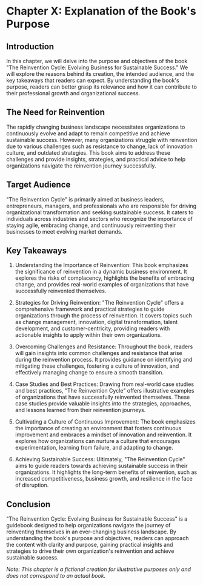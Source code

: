 Chapter X: Explanation of the Book's Purpose
============================================

Introduction
------------

In this chapter, we will delve into the purpose and objectives of the book "The Reinvention Cycle: Evolving Business for Sustainable Success." We will explore the reasons behind its creation, the intended audience, and the key takeaways that readers can expect. By understanding the book's purpose, readers can better grasp its relevance and how it can contribute to their professional growth and organizational success.

The Need for Reinvention
------------------------

The rapidly changing business landscape necessitates organizations to continuously evolve and adapt to remain competitive and achieve sustainable success. However, many organizations struggle with reinvention due to various challenges such as resistance to change, lack of innovation culture, and outdated strategies. This book aims to address these challenges and provide insights, strategies, and practical advice to help organizations navigate the reinvention journey successfully.

Target Audience
---------------

"The Reinvention Cycle" is primarily aimed at business leaders, entrepreneurs, managers, and professionals who are responsible for driving organizational transformation and seeking sustainable success. It caters to individuals across industries and sectors who recognize the importance of staying agile, embracing change, and continuously reinventing their businesses to meet evolving market demands.

Key Takeaways
-------------

1. Understanding the Importance of Reinvention: This book emphasizes the significance of reinvention in a dynamic business environment. It explores the risks of complacency, highlights the benefits of embracing change, and provides real-world examples of organizations that have successfully reinvented themselves.

2. Strategies for Driving Reinvention: "The Reinvention Cycle" offers a comprehensive framework and practical strategies to guide organizations through the process of reinvention. It covers topics such as change management, innovation, digital transformation, talent development, and customer-centricity, providing readers with actionable insights to apply within their own organizations.

3. Overcoming Challenges and Resistance: Throughout the book, readers will gain insights into common challenges and resistance that arise during the reinvention process. It provides guidance on identifying and mitigating these challenges, fostering a culture of innovation, and effectively managing change to ensure a smooth transition.

4. Case Studies and Best Practices: Drawing from real-world case studies and best practices, "The Reinvention Cycle" offers illustrative examples of organizations that have successfully reinvented themselves. These case studies provide valuable insights into the strategies, approaches, and lessons learned from their reinvention journeys.

5. Cultivating a Culture of Continuous Improvement: The book emphasizes the importance of creating an environment that fosters continuous improvement and embraces a mindset of innovation and reinvention. It explores how organizations can nurture a culture that encourages experimentation, learning from failure, and adapting to change.

6. Achieving Sustainable Success: Ultimately, "The Reinvention Cycle" aims to guide readers towards achieving sustainable success in their organizations. It highlights the long-term benefits of reinvention, such as increased competitiveness, business growth, and resilience in the face of disruption.

Conclusion
----------

"The Reinvention Cycle: Evolving Business for Sustainable Success" is a guidebook designed to help organizations navigate the journey of reinventing themselves in an ever-changing business landscape. By understanding the book's purpose and objectives, readers can approach the content with clarity and purpose, gaining practical insights and strategies to drive their own organization's reinvention and achieve sustainable success.

*Note: This chapter is a fictional creation for illustrative purposes only and does not correspond to an actual book.*
